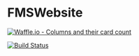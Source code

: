 # FMSWebsite

[![Waffle.io - Columns and their card count](https://badge.waffle.io/TimoHauer/FMSWebsite.svg?columns=all)](https://waffle.io/TimoHauer/FMSWebsite)

[![Build Status](https://travis-ci.org/TimoHauer/FMSWebsite.svg?branch=Develop)](https://travis-ci.org/TimoHauer/FMSWebsite)
